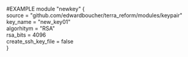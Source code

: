 #EXAMPLE
module "newkey" {<br>
  source = "github.com/edwardboucher/terra_reform/modules/keypair"<br>
  key_name = "new_key01"<br>
  algorhitym = "RSA"<br>
  rsa_bits = 4096<br>
  create_ssh_key_file = false<br>
}